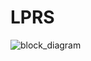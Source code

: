 # LPRS
![block_diagram](https://github.com/Marijana011/LPRS/assets/116080350/1cc52d8d-4d95-4039-ac76-bb8547b02d1e)
